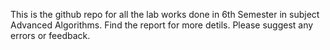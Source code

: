 This is the github repo for all the lab works done in 6th Semester in subject Advanced Algorithms.
Find the report for more detils.
Please suggest any errors or feedback.
